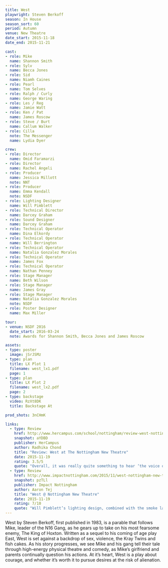 ```yaml
---
title: West
playwright: Steven Berkoff
season: In House
season_sort: 60
period: Autumn
venue: New Theatre
date_start: 2015-11-18
date_end: 2015-11-21

cast:
- role: Mike
  name: Shannon Smith
- role: Sylv
  name: Becca Jones
- role: Sid
  name: Niamh Caines
- role: Pearl
  name: Tom Selves
- role: Ralph / Curly
  name: George Waring
- role: Les / Reg
  name: Jamie Watt
- role: Ken / Pat
  name: James Roscow
- role: Steve / Burt
  name: Callum Walker
- role: Cilla
  note: The Messenger
  name: Lydia Dyer

crew:
- role: Director
  name: Omid Faramarzi
- role: Director
  name: Rachel Angeli
- role: Producer
  name: Jessica Millott
  note: NNT
- role: Producer
  name: Emma Kendall
  note: NSDF
- role: Lighting Designer
  name: Will Pimblett
- role: Technical Director
  name: Darcey Graham
- role: Sound Designer
  name: Darcey Graham
- role: Technical Operator
  name: Dina Elkordy
- role: Technical Operator
  name: Will Berrington
- role: Technical Operator
  name: Natalia Gonzalez Morales
- role: Technical Operator
  name: James Fox
- role: Technical Operator
  name: Nathan Penney
- role: Stage Manager
  name: Beth Wilson
- role: Stage Manager
  name: James Gray
- role: Stage Manager
  name: Natalia Gonzalez Morales
  note: NSDF
- role: Poster Designer
  name: Max Miller

tour:
- venue: NSDF 2016
  date_start: 2016-03-24
  note: Awards for Shannon Smith, Becca Jones and James Roscow

assets:
- type: poster
  image: jSrJSMz
- type: plan
  title: LX Plot 1
  filename: west_lx1.pdf
  page: 1
- type: plan
  title: LX Plot 2
  filename: west_lx2.pdf
  page: 2
- type: backstage
  video: RzXt8DK
  title: Backstage At

prod_shots: 3nCHmK

links:
  - type: Review
    href: http://www.hercampus.com/school/nottingham/review-west-nottingham-new-theatre
    snapshot: aYDBD
    publisher: HerCampus
    author: Radhika Chond
    title: "Review: West at The Nottingham New Theatre"
    date: 2015-11-19
    rating: 3.5/5
    quote: "Overall, it was really quite something to hear ‘the voice of Cockney London’ coming through thick, fast and tangible. "
  - type: Review
    href: http://www.impactnottingham.com/2015/11/west-nottingham-new-theatre/
    snapshot: pzTLl
    publisher: Impact Nottingham
    author: Aaron Tej
    title: "West @ Nottingham New Theatre"
    date: 2015-11-19
    rating: 7/10
    quote: "Will Pimblett’s lighting design, combined with the smoke laden stage is rather effective in conjuring the choking fog that tormented 60s London. "
---
```


West by Steven Berkoff, first published in 1983, is a parable that follows Mike, leader of the N16 Gang, as he gears up to take on his most fearsome enemy, The
King of Hoxton. Written as a sequel to his coming of age play East, West is set against a backdrop of sex, violence, the Kray Twins and fish cakes. As his story progresses, we see Mike and his gang tell their tale through high-energy physical theatre and comedy, as Mike’s girlfriend and parents continually question his actions. At it’s heart, West is a play about courage, and whether it’s worth it to pursue desires at the risk of alienation.

